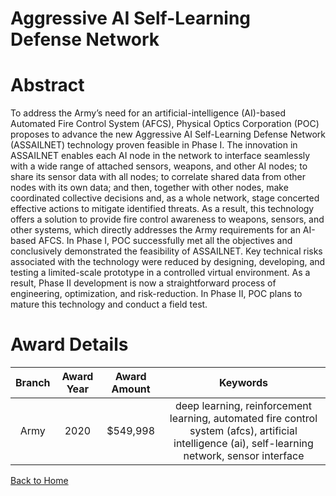 
Aggressive AI Self-Learning Defense Network
===========================================

# Abstract


To address the Army’s need for an artificial-intelligence (AI)-based Automated Fire Control System (AFCS), Physical Optics Corporation (POC) proposes to advance the new Aggressive AI Self-Learning Defense Network (ASSAILNET) technology proven feasible in Phase I. The innovation in ASSAILNET enables each AI node in the network to interface seamlessly with a wide range of attached sensors, weapons, and other AI nodes; to share its sensor data with all nodes; to correlate shared data from other nodes with its own data; and then, together with other nodes, make coordinated collective decisions and, as a whole network, stage concerted effective actions to mitigate identified threats. As a result, this technology offers a solution to provide fire control awareness to weapons, sensors, and other systems, which directly addresses the Army requirements for an AI-based AFCS. In Phase I, POC successfully met all the objectives and conclusively demonstrated the feasibility of ASSAILNET. Key technical risks associated with the technology were reduced by designing, developing, and testing a limited-scale prototype in a controlled virtual environment. As a result, Phase II development is now a straightforward process of engineering, optimization, and risk-reduction. In Phase II, POC plans to mature this technology and conduct a field test.  

# Award Details

|Branch|Award Year|Award Amount|Keywords|
| :---: | :---: | :---: | :---: |
|Army|2020|$549,998|deep learning, reinforcement learning, automated fire control system (afcs), artificial intelligence (ai), self-learning network, sensor interface|
  
  


[Back to Home](https://github.com/chrischow/dod_sbir_awards/CC/#1111)